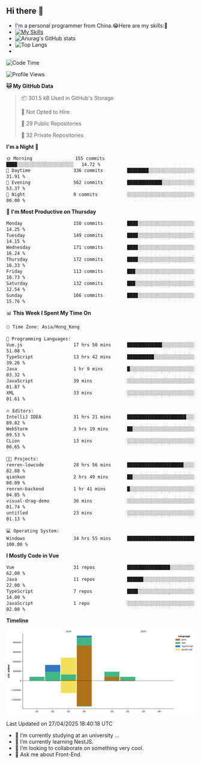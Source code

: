## Hi there 👋
- I'm a personal programmer from China.😂Here are my skills:🤔
- [![My Skills](https://skillicons.dev/icons?i=js,html,css,vue,typescript,java,golang)](https://skillicons.dev)
- ![Anurag's GitHub stats](https://github-readme-stats.vercel.app/api?username=FluffyChi-Xing&count_private=true&show_icons=true&theme=radical)
- ![Top Langs](https://github-readme-stats.vercel.app/api/top-langs/?username=FluffyChi-Xing)
- <!--START_SECTION:waka-->
![Code Time](http://img.shields.io/badge/Code%20Time-1%2C375%20hrs-blue)

![Profile Views](http://img.shields.io/badge/Profile%20Views-0-blue)

**🐱 My GitHub Data** 

> 📦 301.5 kB Used in GitHub's Storage 
 > 
> 🚫 Not Opted to Hire
 > 
> 📜 29 Public Repositories 
 > 
> 🔑 32 Private Repositories 
 > 
**I'm a Night 🦉** 

```text
🌞 Morning                155 commits         ████░░░░░░░░░░░░░░░░░░░░░   14.72 % 
🌆 Daytime                336 commits         ████████░░░░░░░░░░░░░░░░░   31.91 % 
🌃 Evening                562 commits         █████████████░░░░░░░░░░░░   53.37 % 
🌙 Night                  0 commits           ░░░░░░░░░░░░░░░░░░░░░░░░░   00.00 % 
```
📅 **I'm Most Productive on Thursday** 

```text
Monday                   150 commits         ████░░░░░░░░░░░░░░░░░░░░░   14.25 % 
Tuesday                  149 commits         ████░░░░░░░░░░░░░░░░░░░░░   14.15 % 
Wednesday                171 commits         ████░░░░░░░░░░░░░░░░░░░░░   16.24 % 
Thursday                 172 commits         ████░░░░░░░░░░░░░░░░░░░░░   16.33 % 
Friday                   113 commits         ███░░░░░░░░░░░░░░░░░░░░░░   10.73 % 
Saturday                 132 commits         ███░░░░░░░░░░░░░░░░░░░░░░   12.54 % 
Sunday                   166 commits         ████░░░░░░░░░░░░░░░░░░░░░   15.76 % 
```


📊 **This Week I Spent My Time On** 

```text
🕑︎ Time Zone: Asia/Hong_Kong

💬 Programming Languages: 
Vue.js                   17 hrs 50 mins      █████████████░░░░░░░░░░░░   51.08 % 
TypeScript               13 hrs 42 mins      ██████████░░░░░░░░░░░░░░░   39.26 % 
Java                     1 hr 9 mins         █░░░░░░░░░░░░░░░░░░░░░░░░   03.32 % 
JavaScript               39 mins             ░░░░░░░░░░░░░░░░░░░░░░░░░   01.87 % 
XML                      33 mins             ░░░░░░░░░░░░░░░░░░░░░░░░░   01.61 % 

🔥 Editors: 
IntelliJ IDEA            31 hrs 21 mins      ██████████████████████░░░   89.82 % 
WebStorm                 3 hrs 19 mins       ██░░░░░░░░░░░░░░░░░░░░░░░   09.53 % 
CLion                    13 mins             ░░░░░░░░░░░░░░░░░░░░░░░░░   00.65 % 

🐱‍💻 Projects: 
renren-lowcode           28 hrs 56 mins      █████████████████████░░░░   82.88 % 
qiankun                  2 hrs 49 mins       ██░░░░░░░░░░░░░░░░░░░░░░░   08.09 % 
renren-backend           1 hr 41 mins        █░░░░░░░░░░░░░░░░░░░░░░░░   04.85 % 
visual-drag-demo         36 mins             ░░░░░░░░░░░░░░░░░░░░░░░░░   01.74 % 
untitled                 23 mins             ░░░░░░░░░░░░░░░░░░░░░░░░░   01.13 % 

💻 Operating System: 
Windows                  34 hrs 55 mins      █████████████████████████   100.00 % 
```

**I Mostly Code in Vue** 

```text
Vue                      31 repos            ████████████████░░░░░░░░░   62.00 % 
Java                     11 repos            ██████░░░░░░░░░░░░░░░░░░░   22.00 % 
TypeScript               7 repos             ████░░░░░░░░░░░░░░░░░░░░░   14.00 % 
JavaScript               1 repo              ░░░░░░░░░░░░░░░░░░░░░░░░░   02.00 % 
```



**Timeline**

![Lines of Code chart](https://raw.githubusercontent.com/FluffyChi-Xing/FluffyChi-Xing/main/assets/bar_graph.png)


 Last Updated on 27/04/2025 18:40:18 UTC
<!--END_SECTION:waka-->
- 🔭 I’m currently studying at an university ...
- 🌱 I’m currently learning NestJS.
- 👯 I’m looking to collaborate on something very cool.
- 💬 Ask me about Front-End.
